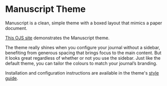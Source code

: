 # Manuscript Theme

Manuscript is a clean, simple theme with a boxed layout that mimics a paper document.

[This OJS site](https://demo.publicknowledgeproject.org/ojs3/demo/index.php/manuscript) demonstrates the Manuscript theme.

The theme really shines when you configure your journal without a sidebar, benefiting from generous spacing that brings focus to the main content. But it looks great regardless of whether or not you use the sidebar. Just like the default theme, you can tailor the colours to match your journal’s branding.

Installation and configuration instructions are available in the theme's [style guide](https://github.com/NateWr/defaultManuscript/blob/master/readme.md).
